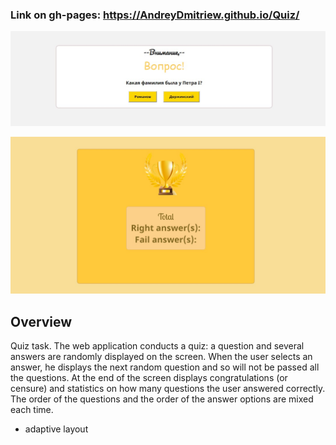  ### Link on gh-pages: https://AndreyDmitriew.github.io/Quiz/
 
 ![alt text](https://github.com/AndreyDmitriew/Quiz/blob/master/markdownImg/FirstImg.jpg)
 
 ![alt text](https://github.com/AndreyDmitriew/Quiz/blob/master/markdownImg/SecondImg.jpg)
 
 ## Overview 
 Quiz task. The web application conducts a quiz: a question and several answers are randomly displayed on the screen. When the user selects an answer, he displays the next random question and so will not be passed all the questions. At the end of the screen displays congratulations (or censure) and statistics on how many questions the user answered correctly. The order of the questions and the order of the answer options are mixed each time.
 + adaptive layout


